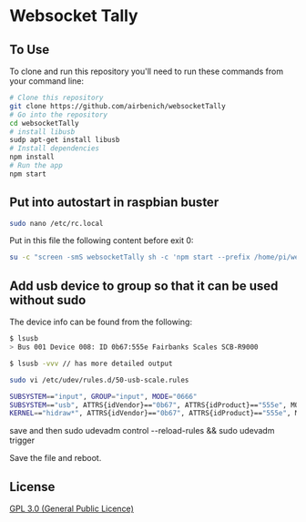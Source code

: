 # Websocket Tally


## To Use

To clone and run this repository you'll need to run these commands from your command line:

```bash
# Clone this repository
git clone https://github.com/airbenich/websocketTally
# Go into the repository
cd websocketTally
# install libusb
sudp apt-get install libusb
# Install dependencies
npm install
# Run the app
npm start 
```

## Put into autostart in raspbian buster
```bash
sudo nano /etc/rc.local
```
Put in this file the following content before exit 0:
```bash
su -c "screen -smS websocketTally sh -c 'npm start --prefix /home/pi/websocketTally/; exec bash'" pi
```

## Add usb device to group so that it can be used without sudo

The device info can be found from the following:
```bash
$ lsusb
> Bus 001 Device 008: ID 0b67:555e Fairbanks Scales SCB-R9000
```
```bash
$ lsusb -vvv // has more detailed output
```
```bash
sudo vi /etc/udev/rules.d/50-usb-scale.rules
```
```bash
SUBSYSTEM=="input", GROUP="input", MODE="0666"
SUBSYSTEM=="usb", ATTRS{idVendor}=="0b67", ATTRS{idProduct}=="555e", MODE:="666", GROUP="plugdev"
KERNEL=="hidraw*", ATTRS{idVendor}=="0b67", ATTRS{idProduct}=="555e", MODE="0666", GROUP="plugdev"
```
save and then sudo udevadm control --reload-rules && sudo udevadm trigger

Save the file and reboot.

## License

[GPL 3.0 (General Public Licence)](LICENSE.md)